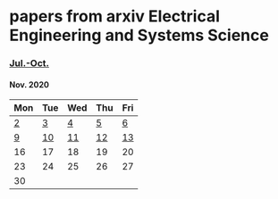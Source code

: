 # papers from arxiv Electrical Engineering and Systems Science

### [Jul.-Oct.](2020.md)


#### Nov. 2020
| Mon                           | Tue                           | Wed                           | Thu                           | Fri                           |
| ----------------------------- | ----------------------------- | ----------------------------- | ----------------------------- | ----------------------------- |
[2](2020/202011/20201102.md)    |  [3](2020/202011/20201103.md) | [4](2020/202011/20201104.md)  | [5](2020/202011/20201105.md)  | [6](2020/202011/20201106.md)  |
[9](2020/202011/20201109.md)    | [10](2020/202011/20201110.md) | [11](2020/202011/20201111.md) | [12](2020/202011/20201112.md) | [13](2020/202011/20201113.md) |
16 | 17 | 18 | 19 | 20 |
23 | 24 | 25 | 26 | 27 |
30 |